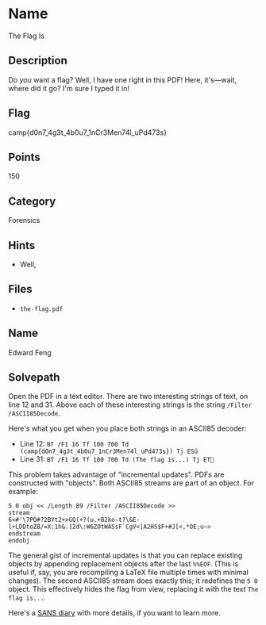 # Name
The Flag Is

## Description
Do *you* want a flag?
Well, I have one right in this PDF!
Here, it's&mdash;wait, where did it go?
I'm sure I typed it in!

## Flag
camp{d0n7_4g3t_4b0u7_1nCr3Men74l_uPd473s}

## Points
150

## Category
Forensics

## Hints
* Well,

## Files
* `the-flag.pdf`

## Name
Edward Feng

## Solvepath
Open the PDF in a text editor.
There are two interesting strings of text, on line 12 and 31.
Above each of these interesting strings is the string `/Filter /ASCII85Decode`.

Here's what you get when you place both strings in an ASCII85 decoder:
* Line 12: `BT /F1 16 Tf 100 700 Td (camp{d0n7_4g3t_4b0u7_1nCr3Men74l_uPd473s}) Tj ESû`
* Line 31: `BT /F1 16 Tf 100 700 Td (The flag is...) Tj ET`

This problem takes advantage of "incremental updates".
PDFs are constructed with "objects".
Both ASCII85 streams are part of an object.
For example:
```
5 0 obj << /Length 89 /Filter /ASCII85Decode >>
stream
6<#'\7PQ#?2BYt2+>GQ(+?(u.+B2ko-t?\&E-l+LDDtoZB/=X:1h&.]2d\:W6ZOtWASsF`CgV<]A2H5$F+#J[<,*OE;u~>
endstream
endobj
```
The general gist of incremental updates is that you can replace existing objects by appending replacement objects after the last `%%EOF`.
(This is useful if, say, you are recompiling a LaTeX file multiple times with minimal changes).
The second ASCII85 stream does exactly this; it redefines the `5 0` object.
This effectively hides the flag from view, replacing it with the text `The flag is...`.

Here's a [SANS diary](https://isc.sans.edu/diary/Phishing+PDF+With+Incremental+Updates./25904) with more details, if you want to learn more.
